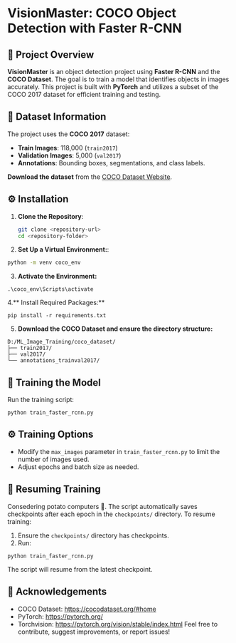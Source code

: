 # VisionMaster: COCO Object Detection with Faster R-CNN

## 📜 Project Overview
**VisionMaster** is an object detection project using **Faster R-CNN** and the **COCO Dataset**. The goal is to train a model that identifies objects in images accurately. This project is built with **PyTorch** and utilizes a subset of the COCO 2017 dataset for efficient training and testing.

## 📂 Dataset Information
The project uses the **COCO 2017** dataset:
- **Train Images**: 118,000 (`train2017`)
- **Validation Images**: 5,000 (`val2017`)
- **Annotations**: Bounding boxes, segmentations, and class labels.

**Download the dataset** from the [COCO Dataset Website](https://cocodataset.org/#download).

## ⚙️ Installation
1. **Clone the Repository**:
   ```bash
   git clone <repository-url>
   cd <repository-folder>
   ```
2. **Set Up a Virtual Environment:**:
```bash
python -m venv coco_env
```
3. **Activate the Environment:**
```bach
.\coco_env\Scripts\activate
```
4.** Install Required Packages:**
 ```bach
pip install -r requirements.txt
```
5. **Download the COCO Dataset and ensure the directory structure:**
 ```bach
D:/ML_Image_Training/coco_dataset/
├── train2017/
├── val2017/
└── annotations_trainval2017/
```

## 🚀 Training the Model
Run the training script:
 ```bach
python train_faster_rcnn.py
```
## ⚙️ Training Options
- Modify the `max_images` parameter in `train_faster_rcnn.py` to limit the number of images used.
- Adjust epochs and batch size as needed.

## 🔄 Resuming Training
Consedering potato computers 🥔. The script automatically saves checkpoints after each epoch in the `checkpoints/` directory. To resume training:
1. Ensure the `checkpoints/` directory has checkpoints.
2. Run:
 ```bach
 python train_faster_rcnn.py
 ```
The script will resume from the latest checkpoint.

## 🙏 Acknowledgements
- COCO Dataset: https://cocodataset.org/#home
- PyTorch: https://pytorch.org/
- Torchvision: https://pytorch.org/vision/stable/index.html
Feel free to contribute, suggest improvements, or report issues!
